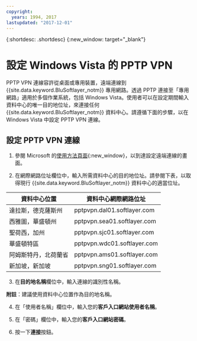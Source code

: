 ```yaml
---
copyright:
  years: 1994, 2017
lastupdated: "2017-12-01"
---
```


{:shortdesc: .shortdesc}
{:new_window: target="_blank"}

# 設定 Windows Vista 的 PPTP VPN

PPTP VPN 連線容許從桌面或專用裝置，遠端連線到 {{site.data.keyword.BluSoftlayer_notm}} 專用網路。透過 PPTP 連接至「專用網路」適用於多個作業系統，包括 Windows Vista。使用者可以在設定期間輸入資料中心的唯一目的地位址，來連接任何 {{site.data.keyword.BluSoftlayer_notm}} 資料中心。請遵循下面的步驟，以在 Windows Vista 中設定 PPTP VPN 連線。

## 設定 PPTP VPN 連線

1. 參閱 Microsoft 的[使用方法頁面](http://windows.microsoft.com/en-US/windows-vista/Set-up-a-remote-connection-to-your-workplace-using-VPN){:new_window}，以到達設定遠端連線的畫面。

2. 在網際網路位址欄位中，輸入所需資料中心的目的地位址。請參閱下表，以取得現行 {{site.data.keyword.BluSoftlayer_notm}} 資料中心的適當位址。

|資料中心位置|資料中心網際網路位址|
|---|---|
|達拉斯，德克薩斯州|pptpvpn.dal01.softlayer.com|
|西雅圖，華盛頓州|pptpvpn.sea01.softlayer.com|
|聖荷西，加州|pptpvpn.sjc01.softlayer.com|
|華盛頓特區|pptpvpn.wdc01.softlayer.com|
|阿姆斯特丹，北荷蘭省|pptpvpn.ams01.softlayer.com|
|新加坡，新加坡|pptpvpn.sng01.softlayer.com|

3. 在**目的地名稱**欄位中，輸入連線的識別性名稱。

**附註**：建議使用資料中心位置作為目的地名稱。

4. 在「使用者名稱」欄位中，輸入您的**客戶入口網站使用者名稱**。

5. 在「密碼」欄位中，輸入您的**客戶入口網站密碼**。

6. 按一下**連接**按鈕。
